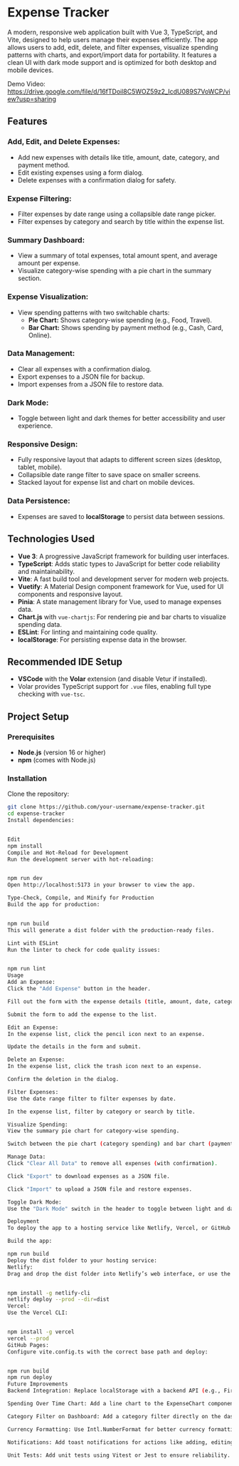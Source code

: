 # Expense Tracker

A modern, responsive web application built with Vue 3, TypeScript, and Vite, designed to help users manage their expenses efficiently. The app allows users to add, edit, delete, and filter expenses, visualize spending patterns with charts, and export/import data for portability. It features a clean UI with dark mode support and is optimized for both desktop and mobile devices.

Demo Video: https://drive.google.com/file/d/16fTDoil8C5WOZ59z2_IcdU089S7VoWCP/view?usp=sharing

## Features

### Add, Edit, and Delete Expenses:
- Add new expenses with details like title, amount, date, category, and payment method.
- Edit existing expenses using a form dialog.
- Delete expenses with a confirmation dialog for safety.

### Expense Filtering:
- Filter expenses by date range using a collapsible date range picker.
- Filter expenses by category and search by title within the expense list.

### Summary Dashboard:
- View a summary of total expenses, total amount spent, and average amount per expense.
- Visualize category-wise spending with a pie chart in the summary section.

### Expense Visualization:
- View spending patterns with two switchable charts:
  - **Pie Chart:** Shows category-wise spending (e.g., Food, Travel).
  - **Bar Chart:** Shows spending by payment method (e.g., Cash, Card, Online).

### Data Management:
- Clear all expenses with a confirmation dialog.
- Export expenses to a JSON file for backup.
- Import expenses from a JSON file to restore data.

### Dark Mode:
- Toggle between light and dark themes for better accessibility and user experience.

### Responsive Design:
- Fully responsive layout that adapts to different screen sizes (desktop, tablet, mobile).
- Collapsible date range filter to save space on smaller screens.
- Stacked layout for expense list and chart on mobile devices.

### Data Persistence:
- Expenses are saved to **localStorage** to persist data between sessions.

## Technologies Used
- **Vue 3**: A progressive JavaScript framework for building user interfaces.
- **TypeScript**: Adds static types to JavaScript for better code reliability and maintainability.
- **Vite**: A fast build tool and development server for modern web projects.
- **Vuetify**: A Material Design component framework for Vue, used for UI components and responsive layout.
- **Pinia**: A state management library for Vue, used to manage expenses data.
- **Chart.js** with `vue-chartjs`: For rendering pie and bar charts to visualize spending data.
- **ESLint**: For linting and maintaining code quality.
- **localStorage**: For persisting expense data in the browser.

## Recommended IDE Setup
- **VSCode** with the **Volar** extension (and disable Vetur if installed).
- Volar provides TypeScript support for `.vue` files, enabling full type checking with `vue-tsc`.

## Project Setup

### Prerequisites
- **Node.js** (version 16 or higher)
- **npm** (comes with Node.js)

### Installation

Clone the repository:

```sh
git clone https://github.com/your-username/expense-tracker.git
cd expense-tracker
Install dependencies:


Edit
npm install
Compile and Hot-Reload for Development
Run the development server with hot-reloading:


npm run dev
Open http://localhost:5173 in your browser to view the app.

Type-Check, Compile, and Minify for Production
Build the app for production:


npm run build
This will generate a dist folder with the production-ready files.

Lint with ESLint
Run the linter to check for code quality issues:


npm run lint
Usage
Add an Expense:
Click the "Add Expense" button in the header.

Fill out the form with the expense details (title, amount, date, category, payment method).

Submit the form to add the expense to the list.

Edit an Expense:
In the expense list, click the pencil icon next to an expense.

Update the details in the form and submit.

Delete an Expense:
In the expense list, click the trash icon next to an expense.

Confirm the deletion in the dialog.

Filter Expenses:
Use the date range filter to filter expenses by date.

In the expense list, filter by category or search by title.

Visualize Spending:
View the summary pie chart for category-wise spending.

Switch between the pie chart (category spending) and bar chart (payment method spending) in the main chart section.

Manage Data:
Click "Clear All Data" to remove all expenses (with confirmation).

Click "Export" to download expenses as a JSON file.

Click "Import" to upload a JSON file and restore expenses.

Toggle Dark Mode:
Use the "Dark Mode" switch in the header to toggle between light and dark themes.

Deployment
To deploy the app to a hosting service like Netlify, Vercel, or GitHub Pages:

Build the app:

npm run build
Deploy the dist folder to your hosting service:
Netlify:
Drag and drop the dist folder into Netlify’s web interface, or use the CLI:


npm install -g netlify-cli
netlify deploy --prod --dir=dist
Vercel:
Use the Vercel CLI:


npm install -g vercel
vercel --prod
GitHub Pages:
Configure vite.config.ts with the correct base path and deploy:


npm run build
npm run deploy
Future Improvements
Backend Integration: Replace localStorage with a backend API (e.g., Firebase, Supabase) for cloud storage, user authentication, and multi-device support.

Spending Over Time Chart: Add a line chart to the ExpenseChart component to visualize spending trends over time (e.g., by month).

Category Filter on Dashboard: Add a category filter directly on the dashboard for easier filtering.

Currency Formatting: Use Intl.NumberFormat for better currency formatting (e.g., ₹1,234.56).

Notifications: Add toast notifications for actions like adding, editing, or deleting expenses.

Unit Tests: Add unit tests using Vitest or Jest to ensure reliability.